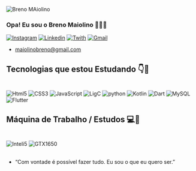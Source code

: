 ![Breno MAiolino](https://user-images.githubusercontent.com/90532039/156902968-c01c3f0b-0422-4242-bd78-8587d7de5e9d.gif)


### Opa! Eu sou o Breno Maiolino 👀👨‍💻

[![Instagram](https://img.shields.io/badge/Instagram-E4405F?style=for-the-badge&logo=instagram&logoColor=white)](https://www.instagram.com/maiolino_b/)
[![Linkedin](https://img.shields.io/badge/LinkedIn-0077B5?style=for-the-badge&logo=linkedin&logoColor=white)](https://www.linkedin.com/in/breno-maiolino-5b1b15218/)
[![Twith](https://img.shields.io/badge/Twitch-9146FF?style=for-the-badge&logo=twitch&logoColor=white)](https://www.twitch.tv/maiolino_c)
[![Gmail](https://img.shields.io/badge/Gmail-D14836?style=for-the-badge&logo=gmail&logoColor=white)](https://mail.google.com)</br>
- maiolinobreno@gmail.com

## Tecnologias que estou Estudando 👇📖

<div style="display: inline_block"></br>
    <img align="center" alt="Html5" src="https://img.shields.io/badge/HTML5-E34F26?style=for-the-badge&logo=html5&logoColor=white" />
    <img align="center" alt="CSS3" src="https://img.shields.io/badge/CSS3-1572B6?style=for-the-badge&logo=css3&logoColor=white" />
    <img align="center" alt="JavaScript" src="https://img.shields.io/badge/JavaScript-323330?style=for-the-badge&logo=javascript&logoColor=F7DF1E" />
    <img align="center" alt="LigC" src="https://img.shields.io/badge/C-00599C?style=for-the-badge&logo=c&logoColor=white" />
    <img align="center" alt="python" src="https://img.shields.io/badge/Python-14354C?style=for-the-badge&logo=python&logoColor=white" />
    <img align="center" alt="Kotlin" src="https://img.shields.io/badge/Kotlin-0095D5?&style=for-the-badge&logo=kotlin&logoColor=white" />
    <img align="center" alt="Dart" src="https://img.shields.io/badge/Dart-0175C2?style=for-the-badge&logo=dart&logoColor=white" />
    <img align="center" alt="MySQL" src="https://img.shields.io/badge/MySQL-00000F?style=for-the-badge&logo=mysql&logoColor=white" />
    <img align="center" alt="Flutter" src="https://img.shields.io/badge/Flutter-02569B?style=for-the-badge&logo=flutter&logoColor=white" />
    

</div>

## Máquina de Trabalho / Estudos 💻🔎

<div style="display: inline_block"></br>
    <img align="center" alt="Inteli5" src="https://img.shields.io/badge/Intel-Core_i5_10th-0071C5?style=for-the-badge&logo=intel&logoColor=white" />
    <img align="center" alt="GTX1650" src="https://img.shields.io/badge/NVIDIA-GTX1650-76B900?style=for-the-badge&logo=nvidia&logoColor=white" />
</div></br>

- “Com vontade é possível fazer tudo. Eu sou o que eu quero ser.”
